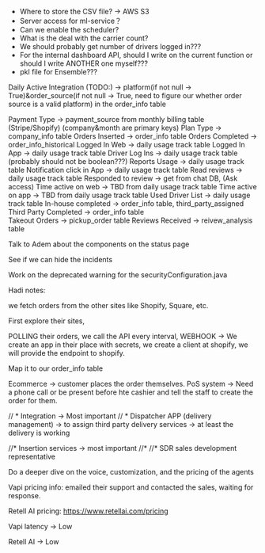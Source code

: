 -   Where to store the CSV file?  -> AWS S3
-   Server access for ml-service？
-   Can we enable the scheduler? 
-   What is the deal with the carrier count?
-   We should probably get number of drivers logged in???
-   For the internal dashboard API, should I write on the current function or should I write ANOTHER one myself???
-   pkl file for Ensemble???


Daily
Active Integration (TODO:)  -> platform(if not null -> True)&order_source(if not null -> True, need to figure our whether order source is a valid platform) in the order_info table

Payment Type                -> payment_source from monthly billing table (Stripe/Shopify)  (company&month are primary keys)
Plan Type                   -> company_info table
Orders Inserted             -> order_info table
Orders Completed            -> order_info_historical
Logged In Web               -> daily usage track table
Logged In App               -> daily usage track table
Driver Log Ins              -> daily usage track table (probably should not be boolean???)
Reports Usage               -> daily usage track table
Notification click in App   -> daily usage track table
Read reviews                -> daily usage track table
Responded to review         -> get from chat DB, (Ask access)
Time active on web          -> TBD from daily usage track table
Time active on app          -> TBD from daily usage track table
Used Driver List            -> daily usage track table
In-house completed          -> order_info table, third_party_assigned
Third Party Completed       -> order_info table  
Takeout Orders              -> pickup_order table
Reviews Received            -> reivew_analysis table








Talk to Adem about the components on the status page

See if we can hide the incidents 

Work on the deprecated warning for the securityConfiguration.java



Hadi notes:

we fetch orders from the other sites like Shopify, Square, etc.

First explore their sites,

POLLING their orders, we call the API every interval, 
WEBHOOK -> We create an app in their place with secrets, we create a client at shopify, we will provide the endpoint to shopify. 

Map it to our order_info table


Ecommerce -> customer places the order themselves. 
PoS system -> Need a phone call or be present before hte cashier and tell the staff to create the order for them. 






<!-- TODO: Focus on component right now -->
// * Integration -> Most important
// * Dispatcher APP (delivery management) -> to assign third party delivery services -> at least the delivery is working

//* Insertion services -> most important
//*
//* SDR sales development representative


Do a deeper dive on the voice, customization, and the pricing of the agents


Vapi pricing info: emailed their support and contacted the sales, waiting for response.

Retell AI pricing: https://www.retellai.com/pricing

Vapi latency -> Low 

Retell AI -> Low



